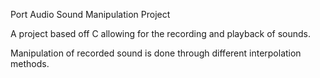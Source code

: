 Port Audio Sound Manipulation Project

A project based off C allowing for the recording and playback of sounds.

Manipulation of recorded sound is done through different interpolation methods.  

